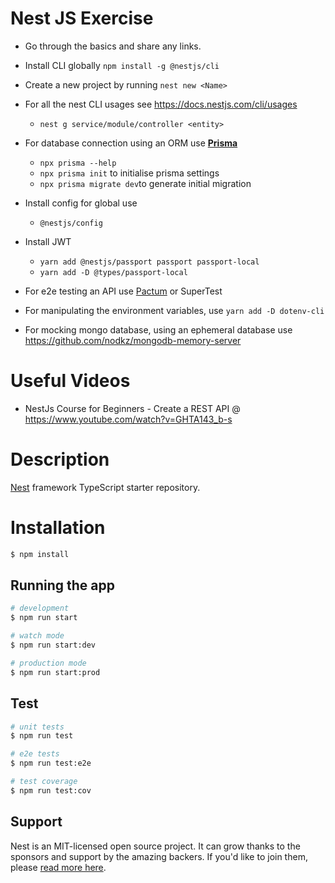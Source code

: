 # Nest JS Exercise
- Go through the basics and share any links. 
- Install CLI globally `npm install -g @nestjs/cli`
- Create a new project by running `nest new <Name> `
- For all the nest CLI usages see https://docs.nestjs.com/cli/usages
  - `nest g service/module/controller <entity>`
- For database connection using an ORM use [**Prisma**](https://www.prisma.io/docs/getting-started/quickstart)
  - `npx prisma --help`
  - `npx prisma init` to initialise prisma settings
  - `npx prisma migrate dev`to generate initial migration

- Install config for global use
  - `@nestjs/config`

- Install JWT
  - `yarn add @nestjs/passport passport passport-local`
  - `yarn add -D @types/passport-local`
- For e2e testing an API use [Pactum](https://pactumjs.github.io/) or SuperTest
- For manipulating the environment variables, use `yarn add -D dotenv-cli `
- For mocking mongo database, using an ephemeral database use https://github.com/nodkz/mongodb-memory-server

# Useful Videos

- NestJs Course for Beginners - Create a REST API @ https://www.youtube.com/watch?v=GHTA143_b-s

# Description

[Nest](https://github.com/nestjs/nest) framework TypeScript starter repository.

# Installation

```bash
$ npm install
```

## Running the app

```bash
# development
$ npm run start

# watch mode
$ npm run start:dev

# production mode
$ npm run start:prod
```

## Test

```bash
# unit tests
$ npm run test

# e2e tests
$ npm run test:e2e

# test coverage
$ npm run test:cov
```

## Support

Nest is an MIT-licensed open source project. It can grow thanks to the sponsors and support by the amazing backers. If you'd like to join them, please [read more here](https://docs.nestjs.com/support).
